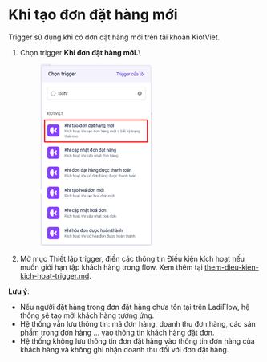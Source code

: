 # Khi tạo đơn đặt hàng mới

Trigger sử dụng khi có đơn đặt hàng mới trên tài khoản KiotViet.&#x20;

1.  Chọn trigger **Khi đơn đặt hàng mới.**\


    <figure><img src="../../../../.gitbook/assets/image (643).png" alt="" width="223"><figcaption></figcaption></figure>
2. Mở mục Thiết lập trigger, điền các thông tin Điều kiện kích hoạt nếu muốn giới hạn tập khách hàng trong flow. Xem thêm tại [them-dieu-kien-kich-hoat-trigger.md](../them-dieu-kien-kich-hoat-trigger.md "mention").

**Lưu ý**:

* Nếu người đặt hàng trong đơn đặt hàng chưa tồn tại trên LadiFlow, hệ thống sẽ tạo mới khách hàng tương ứng.
* Hệ thống vẫn lưu thông tin: mã đơn hàng, doanh thu đơn hàng, các sản phẩm trong đơn hàng ... vào thông tin khách hàng đặt đơn.
* Hệ thống không lưu thông tin đơn đặt hàng vào thông tin đơn hàng của khách hàng và không ghi nhận doanh thu đối với đơn đặt hàng.
